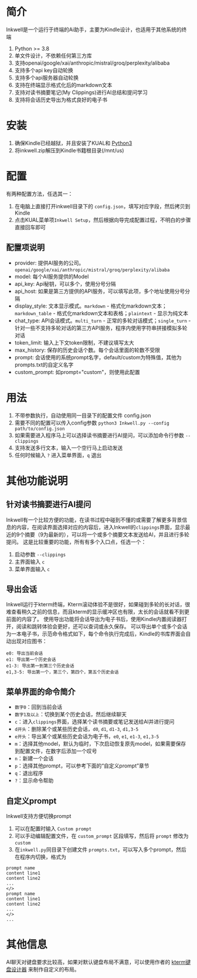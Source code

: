 # 简介
Inkwell是一个运行于终端的Ai助手，主要为Kindle设计，也适用于其他系统的终端
1. Python >= 3.8
2. 单文件设计，不依赖任何第三方库
3. 支持openai/google/xai/anthropic/mistral/groq/perplexity/alibaba
4. 支持多个api key自动轮换
5. 支持多个api服务器自动轮换
6. 支持在终端显示格式化后的markdown文本
7. 支持对读书摘要笔记(My Clippings)进行AI总结和提问学习
8. 支持将会话历史导出为格式良好的电子书


# 安装
1. 确保Kindle已经越狱，并且安装了KUAL和 [Python3](https://www.mobileread.com/forums/showthread.php?t=225030)
2. 将inkwell.zip解压到Kindle书籍根目录(/mnt/us)


# 配置
有两种配置方法，任选其一：
1. 在电脑上直接打开inkwell目录下的 `config.json`，填写对应字段，然后拷贝到Kindle
2. 点击KUAL菜单项`Inkwell Setup`，然后根据向导完成配置过程，不明白的步骤直接回车即可

## 配置项说明
* provider: 提供AI服务的公司。`openai/google/xai/anthropic/mistral/groq/perplexity/alibaba`
* model: 每个AI服务提供的Model
* api_key: Api秘钥，可以多个，使用分号分隔
* api_host: 如果是第三方提供的API服务，可以填写此项，多个地址使用分号分隔
* display_style: 文本显示模式。`markdown` - 格式化markdown文本；`markdown_table` - 格式化markdown文本和表格；`plaintext` - 显示为纯文本
* chat_type: API会话模式。`multi_turn` - 正常的多轮对话模式；`single_turn` - 针对一些不支持多轮对话的第三方API服务，程序内使用字符串拼接模拟多轮对话
* token_limit: 输入上下文token限制，不建议填写太大
* max_history: 保存的历史会话个数。每个会话里面的轮数不受限
* prompt: 会话使用的系统prompt名字，default/custom为特殊值，其他为prompts.txt的自定义名字
* custom_prompt: 如prompt="custom"，则使用此配置


# 用法
1. 不带参数执行，自动使用同一目录下的配置文件 config.json
2. 需要不同的配置可以传入config参数 `python3 Inkwell.py --config path/to/config.json`
3. 如果需要进入程序马上可以选择读书摘要进行AI提问，可以添加命令行参数 `--clippings`
4. 支持发送多行文本，输入一个空行马上启动发送
5. 任何时候输入 `?` 进入菜单界面，`q` 退出


# 其他功能说明
## 针对读书摘要进行AI提问
Inkwell有一个比较方便的功能，在读书过程中碰到不懂的或需要了解更多背景信息的内容，在阅读界面选择对应的内容后，进入Inkwell的`clippings`界面，显示最近的9个摘要（9为最新的），可以将一个或多个摘要文本发送给AI，并且进行多轮提问。
这是比较重要的功能，所有有多个入口点，任选一个：
1. 启动参数 `--clippings`
2. 主界面输入 `c`
3. 菜单界面输入 `c`


## 导出会话
Inkwell运行于kterm终端，Kterm滚动体验不是很好，如果碰到多轮的长对话，很难查看稍久之前的信息，而且kterm的显示缓冲区也有限，太长的会话就看不到更前面的内容了。
使用导出功能将会话导出为电子书后，使用Kindle内置阅读器打开，阅读和跳转体验会更好，还可以查词或永久保存。
可以导出单个或多个会话为一本电子书，示范命令格式如下，每个命令执行完成后，Kindle的书库界面会自动出现对应图书：
```
e0: 导出当前会话
e1: 导出第一个历史会话
e1-3: 导出第一到第三个历史会话
e1,3-5: 导出第一个，第三个，第四个，第五个历史会话
```


## 菜单界面的命令简介
* `数字0`：回到当前会话
* `数字1及以上`：切换到某个历史会话，然后继续聊天
* `c`：进入`clippings`界面，选择某个读书摘要或笔记发送给AI并进行提问
* `d开头`：删除某个或某些历史会话，`d0`, `d1`, `d1-3`, `d1,3-5`
* `e开头`：导出某个或某些历史会话为电子书，`e0`, `e1`, `e1-3`, `e1,3-5`
* `m`：选择其他model，默认为临时，下次启动恢复原先model，如果需要保存到配置文件，在数字后添加一个叹号
* `n`：新建一个会话
* `p`：选择其他prompt，可以参考下面的“自定义prompt”章节
* `q`：退出程序
* `?`：显示命令帮助


## 自定义prompt
Inkwell支持方便切换prompt
1. 可以在配置时输入 `Custom prompt`
2. 可以手动编辑配置文件，在 `custom_prompt` 区段填写，然后将 `prompt` 修改为 `custom`
3. 在`inkwell.py`同目录下创建文件 `prompts.txt`，可以写入多个prompt，然后在程序内切换，格式为
```
prompt name
content line1
content line2
...
</>
prompt name
content line1
content line2
...
</>
...
```


# 其他信息
AI聊天对键盘要求比较高，如果对默认键盘布局不满意，可以使用作者的 [kterm键盘设计器](https://github.com/cdhigh/kterm_kb_layouter) 来制作自定义的布局。

